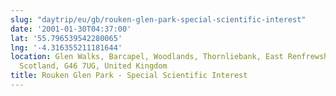 ```yaml
---
slug: "daytrip/eu/gb/rouken-glen-park-special-scientific-interest"
date: '2001-01-30T04:37:00'
lat: '55.796539542280065'
lng: '-4.316355211181644'
location: Glen Walks, Barcapel, Woodlands, Thornliebank, East Renfrewshire, Alba /
  Scotland, G46 7UG, United Kingdom
title: Rouken Glen Park - Special Scientific Interest
---
```



